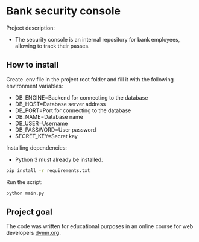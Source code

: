 # Bank security console

Project description:
- The security console is an internal repository for bank employees, allowing to track their passes. 

## How to install 

Create .env file in the project root folder and fill it with the following environment variables:
- DB_ENGINE=Backend for connecting to the database
- DB_HOST=Database server address
- DB_PORT=Port for connecting to the database
- DB_NAME=Database name
- DB_USER=Username
- DB_PASSWORD=User password 
- SECRET_KEY=Secret key

Installing dependencies:
- Python 3 must already be installed.

```bash
pip install -r requirements.txt
```

Run the script:

```bash
python main.py
```

## Project goal

The code was written for educational purposes in an online course for web developers [dvmn.org](https://dvmn.org).